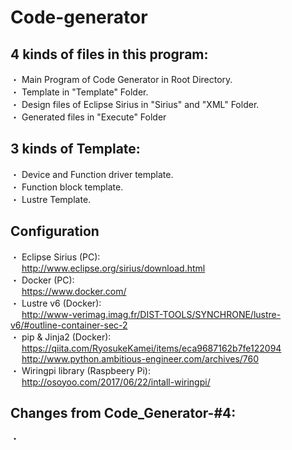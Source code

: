 # Code-generator
## 4 kinds of files in this program:
・ Main Program of Code Generator in Root Directory. <br />
・ Template in "Template" Folder. <br />
・ Design files of Eclipse Sirius in "Sirius" and "XML" Folder. <br />
・ Generated files in "Execute" Folder <br />

## 3 kinds of Template:
・ Device and Function driver template. <br />
・ Function block template. <br />
・ Lustre Template.

## Configuration
・ Eclipse Sirius (PC): <br/>
&emsp; http://www.eclipse.org/sirius/download.html <br />
・ Docker (PC): <br />
&emsp; https://www.docker.com/ <br />
・ Lustre v6 (Docker): <br />
&emsp; http://www-verimag.imag.fr/DIST-TOOLS/SYNCHRONE/lustre-v6/#outline-container-sec-2 <br />
・ pip & Jinja2 (Docker): <br />
&emsp; https://qiita.com/RyosukeKamei/items/eca9687162b7fe122094 <br />
&emsp; http://www.python.ambitious-engineer.com/archives/760 <br />
・ Wiringpi library (Raspbeery Pi): <br />
&emsp; http://osoyoo.com/2017/06/22/intall-wiringpi/ <br />

## Changes from Code_Generator-#4:
・  <br />
&emsp;  <br />
<br />
